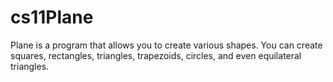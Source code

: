 # cs11Plane
Plane is a program that allows you to create various shapes. 
You can create squares, rectangles, triangles, trapezoids, circles, and even equilateral triangles. 

